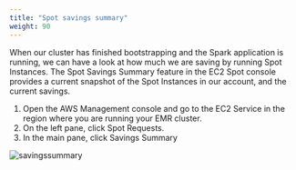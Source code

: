 ```yaml
---
title: "Spot savings summary"
weight: 90
---
```


When our cluster has finished bootstrapping and the Spark application is running, we can have a look at how much we are saving by running Spot Instances. The Spot Savings Summary feature in the EC2 Spot console provides a current snapshot of the Spot Instances in our account, and the current savings.

1. Open the AWS Management console and go to the EC2 Service in the region where you are running your EMR cluster. 
2. On the left pane, click Spot Requests.
3. In the main pane, click Savings Summary

![savingssummary](/images/running-emr-spark-apps-on-spot/savingssummary.png)
